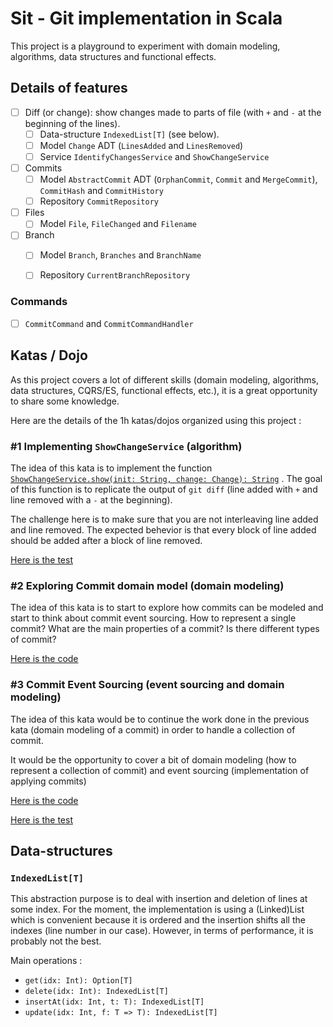 # Sit - Git implementation in Scala

This project is a playground to experiment with domain modeling, algorithms, data structures and functional effects.

## Details of features
- [ ] Diff (or change): show changes made to parts of file (with `+` and `-` at the beginning of the lines). 
    - [ ] Data-structure `IndexedList[T]` (see below). 
    - [ ] Model `Change` ADT (`LinesAdded` and `LinesRemoved`)
    - [ ] Service `IdentifyChangesService` and `ShowChangeService` 
- [ ] Commits
    - [ ] Model `AbstractCommit` ADT (`OrphanCommit`, `Commit` and `MergeCommit`), `CommitHash` and `CommitHistory`
    - [ ] Repository `CommitRepository`
- [ ] Files
    - [ ] Model `File`, `FileChanged` and `Filename`
- [ ] Branch
    - [ ] Model `Branch`, `Branches` and `BranchName`
    - [ ] Repository `CurrentBranchRepository`


### Commands
- [ ] `CommitCommand` and `CommitCommandHandler`

## Katas / Dojo
As this project covers a lot of different skills (domain modeling, algorithms, data structures, CQRS/ES, functional effects, etc.), it is a great opportunity to share some knowledge. 

Here are the details of the 1h katas/dojos organized using this project : 

### #1 Implementing `ShowChangeService` (algorithm)
The idea of this kata is to implement the function [`ShowChangeService.show(init: String, change: Change): String`](https://github.com/Dnomyar/sit/blob/925bcf95b676149a130b8ee5451d547ece1df682/src/main/scala/fr/damienraymond/sit/change/ShowChange.scala#L9) . The goal of this function is to replicate the output of `git diff` (line added with `+` and line removed with a `-` at the beginning).

The challenge here is to make sure that you are not interleaving line added and line removed. The expected behevior is that every block of line added should be added after a block of line removed.

[Here is the test](https://github.com/Dnomyar/sit/blob/925bcf95b676149a130b8ee5451d547ece1df682/src/test/scala/fr/damienraymond/sit/change/ShowChangeSpec.scala#L64-L86)

### #2 Exploring Commit domain model (domain modeling)
The idea of this kata is to start to explore how commits can be modeled and start to think about commit event sourcing. How to represent a single commit? What are the main properties of a commit? Is there different types of commit? 

[Here is the code](https://github.com/Dnomyar/sit/blob/3c468bd248d4d6f8405bd465b369c8bed47aa928/src/main/scala/fr/damienraymond/sit/domain/model/commit/AbstractCommit.scala#L5-L14)
  
  
### #3 Commit Event Sourcing (event sourcing and domain modeling)
The idea of this kata would be to continue the work done in the previous kata (domain modeling of a commit) in order to handle a collection of commit.

It would be the opportunity to cover a bit of domain modeling (how to represent a collection of commit) and event sourcing (implementation of applying commits)

[Here is the code](https://github.com/Dnomyar/sit/blob/3c468bd248d4d6f8405bd465b369c8bed47aa928/src/main/scala/fr/damienraymond/sit/domain/model/commit/CommitHistory.scala#L7-L42)

[Here is the test](https://github.com/Dnomyar/sit/blob/3c468bd248d4d6f8405bd465b369c8bed47aa928/src/test/scala/fr/damienraymond/sit/domain/model/change/CommitHistorySpec.scala#L10)
  
 
## Data-structures

### `IndexedList[T]`

This abstraction purpose is to deal with insertion and deletion of lines at some index. For the moment, the implementation is using a (Linked)List which is convenient because it is ordered and the insertion shifts all the indexes (line number in our case). However, in terms of performance, it is probably not the best.

Main operations :
- `get(idx: Int): Option[T]`
- `delete(idx: Int): IndexedList[T]`
- `insertAt(idx: Int, t: T): IndexedList[T]`
- `update(idx: Int, f: T => T): IndexedList[T]`
